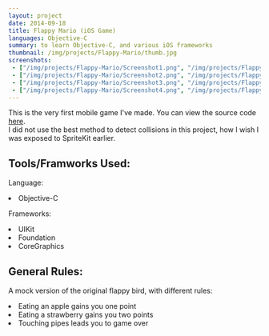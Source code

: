 ```yaml
---
layout: project
date: 2014-09-18
title: Flappy Mario (iOS Game)
languages: Objective-C
summary: to learn Objective-C, and various iOS frameworks
thumbnail: /img/projects/Flappy-Mario/thumb.jpg
screenshots: 
 - ["/img/projects/Flappy-Mario/Screenshot1.png", "/img/projects/Flappy-Mario/rsz_screenshot1.jpg", ""]
 - ["/img/projects/Flappy-Mario/Screenshot2.png", "/img/projects/Flappy-Mario/rsz_screenshot2.jpg", "One point gained for eating an apple"]
 - ["/img/projects/Flappy-Mario/Screenshot3.png", "/img/projects/Flappy-Mario/rsz_screenshot3.jpg", ""]
 - ["/img/projects/Flappy-Mario/Screenshot4.png", "/img/projects/Flappy-Mario/rsz_screenshot4.jpg", "Current score and best score will be displayed once the game is finished"]
---
```

This is the very first mobile game I've made. You can view the source code [here](https://github.com/Sally-Yang-Jing-Ou/Flappy-Mario).
 <br>I did not use the best method to detect collisions in this project, how I wish I was exposed to SpriteKit earlier. 

Tools/Framworks Used:
---
Language:
 <li>Objective-C</li>

Frameworks:
 <li>UIKit</li>
 <li>Foundation</li>
 <li>CoreGraphics</li>

General Rules:
---
 A mock version of the original flappy bird, with different rules:
 <li>Eating an apple gains you one point</li>
 <li>Eating a strawberry gains you two points</li>
 <li>Touching pipes leads you to game over</li>
